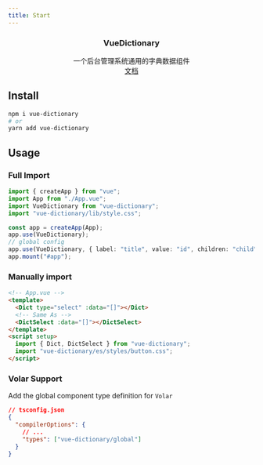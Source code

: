 ```yaml
---
title: Start
---
```


<div align="center">
<h3>VueDictionary</h3>
<span>一个后台管理系统通用的字典数据组件</span> 
<br>
<a  href="https://soullyoko.github.io/vue-dictionary/">文档</a>
</div>

## Install

```bash
npm i vue-dictionary
# or
yarn add vue-dictionary
```

## Usage

### Full Import

```ts
import { createApp } from "vue";
import App from "./App.vue";
import VueDictionary from "vue-dictionary";
import "vue-dictionary/lib/style.css";

const app = createApp(App);
app.use(VueDictionary);
// global config
app.use(VueDictionary, { label: "title", value: "id", children: "child", res: "res.data" });
app.mount("#app");
```

### Manually import

```html
<!-- App.vue -->
<template>
  <Dict type="select" :data="[]"></Dict>
  <!-- Same As -->
  <DictSelect :data="[]"></DictSelect>
</template>
<script setup>
  import { Dict, DictSelect } from "vue-dictionary";
  import "vue-dictionary/es/styles/button.css";
</script>
```

### Volar Support

Add the global component type definition for `Volar`

```json
// tsconfig.json
{
  "compilerOptions": {
    // ...
    "types": ["vue-dictionary/global"]
  }
}
```
